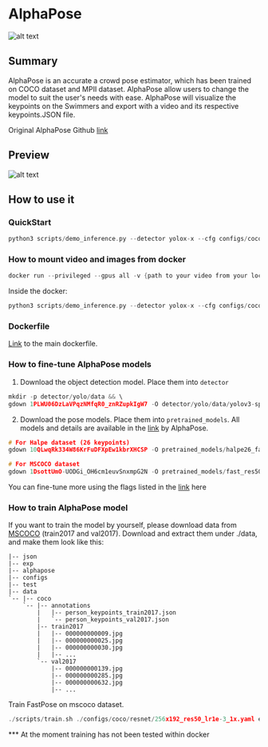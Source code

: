 # AlphaPose
![alt text](logo.jpg)




## Summary

 AlphaPose is an accurate a crowd pose estimator, which has been trained on COCO dataset and MPII dataset. AlphaPose allow users to change the model to suit the user's needs with ease. AlphaPose will visualize the keypoints on the Swimmers and export with a video and its respective keypoints.JSON file. 


 Original AlphaPose Github [link](https://github.com/MVIG-SJTU/AlphaPose/tree/master?tab=readme-ov-file)


## Preview

![alt text](<demo video.gif>)

## How to use it


### QuickStart

```.c
python3 scripts/demo_inference.py --detector yolox-x --cfg configs/coco/resnet/256x192_res50_lr1e-3_1x.yaml --checkpoint pretrained_models/fast_res50_256x192.pth --indir examples/demo/ --outdir examples/demo/results --save_img
```

### How to mount video and images from docker

```.c
docker run --privileged --gpus all -v {path to your video from your local machine}:{path to your video inside the docker machine} -it zhiawei/alphapose:latest
```

Inside the docker:

```.c
python3 scripts/demo_inference.py --detector yolox-x --cfg configs/coco/resnet/256x192_res50_lr1e-3_1x.yaml --checkpoint pretrained_models/fast_res50_256x192.pth --video {path to your video inside the docker machine} --save_video --outdir {output path for the results} --sp --vis
```


### Dockerfile

[Link](dockerfile) to the main dockerfile.


### How to fine-tune AlphaPose models

1. Download the object detection model. Place them into `detector` 
```.c
mkdir -p detector/yolo/data && \
gdown 1PLWU06DzLaVPqzNMfqR0_znRZupkIgW7 -O detector/yolo/data/yolov3-spp.weights
```
2. Download the pose models. Place them into `pretrained_models`. All models and details are available in the [link](https://github.com/MVIG-SJTU/AlphaPose/blob/master/docs/MODEL_ZOO.md) by AlphaPose.
```.c
# For Halpe dataset (26 keypoints)
gdown 10QLwqRk334W86KrFuDFXpEw1kbrXHCSP -O pretrained_models/halpe26_fast_res50_256x192.pth

# For MSCOCO dataset
gdown 1DsottUmO-UODGi_OH6cm1euvSnxmpG2N -O pretrained_models/fast_res50_256x192.pth
```
You can fine-tune more using the flags listed in the [link](https://github.com/MVIG-SJTU/AlphaPose/blob/master/docs/run.md) here

### How to train AlphaPose model

If you want to train the model by yourself, please download data from [MSCOCO](https://cocodataset.org/#download) (train2017 and val2017). Download and extract them under ./data, and make them look like this:


```
|-- json
|-- exp
|-- alphapose
|-- configs
|-- test
|-- data
`-- |-- coco
    `-- |-- annotations
        |   |-- person_keypoints_train2017.json
        |   `-- person_keypoints_val2017.json
        |-- train2017
        |   |-- 000000000009.jpg
        |   |-- 000000000025.jpg
        |   |-- 000000000030.jpg
        |   |-- ... 
        `-- val2017
            |-- 000000000139.jpg
            |-- 000000000285.jpg
            |-- 000000000632.jpg
            |-- ... 
```
Train FastPose on mscoco dataset.

```.c
./scripts/train.sh ./configs/coco/resnet/256x192_res50_lr1e-3_1x.yaml exp_fastpose
```

*** At the moment training has not been tested within docker
